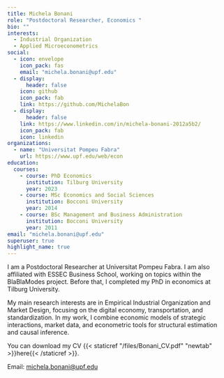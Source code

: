 ```yaml
---
title: Michela Bonani
role: "Postdoctoral Researcher, Economics "
bio: ""
interests:
  - Industrial Organization
  - Applied Microeconometrics
social:
  - icon: envelope
    icon_pack: fas
    email: "michela.bonani@upf.edu"
  - display:
      header: false
    icon: github
    icon_pack: fab
    link: https://github.com/MichelaBon
  - display:
      header: false
    link: https://www.linkedin.com/in/michela-bonani-2012a5b2/
    icon_pack: fab
    icon: linkedin
organizations:
  - name: "Universitat Pompeu Fabra"
    url: https://www.upf.edu/web/econ
education:
  courses:
    - course: PhD Economics 
      institution: Tilburg University
      year: 2023  
    - course: MSc Economics and Social Sciences
      institution: Bocconi University
      year: 2014
    - course: BSc Management and Business Administration
      institution: Bocconi University
      year: 2011
email: "michela.bonani@upf.edu"
superuser: true
highlight_name: true
---
```


I am a Postdoctoral Researcher at Universitat Pompeu Fabra. I am also affiliated with ESSEC Business School, working on topics within the BlaBlaModes project. Before that, I completed my PhD in economics at Tilburg University.

My main research interests are in Empirical Industrial Organization and Market Design, focusing on the digital economy,  transportation, and standardization.  In my work, I combine economic models of strategic interactions, market data, and econometric tools for structural estimation and causal inference.

You can download my CV {{< staticref "/files/Bonani_CV.pdf" "newtab" >}}here{{< /staticref >}}.

Email: michela.bonani@upf.edu

